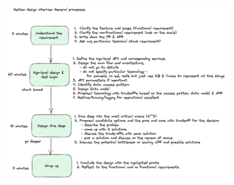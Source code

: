 
![system_design_interview_general_steps.png](../_resources/system_design_interview_general_steps.png)